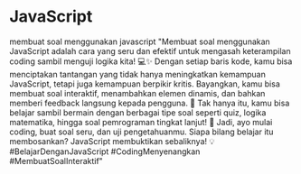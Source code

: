 # JavaScript
membuat soal menggunakan javascript
"Membuat soal menggunakan JavaScript adalah cara yang seru dan efektif untuk mengasah keterampilan coding sambil menguji logika kita! 💻✨ Dengan setiap baris kode, kamu bisa menciptakan tantangan yang tidak hanya meningkatkan kemampuan JavaScript, tetapi juga kemampuan berpikir kritis. Bayangkan, kamu bisa membuat soal interaktif, menambahkan elemen dinamis, dan bahkan memberi feedback langsung kepada pengguna. 🌟 Tak hanya itu, kamu bisa belajar sambil bermain dengan berbagai tipe soal seperti quiz, logika matematika, hingga soal pemrograman tingkat lanjut! 🚀 Jadi, ayo mulai coding, buat soal seru, dan uji pengetahuanmu. Siapa bilang belajar itu membosankan? JavaScript membuktikan sebaliknya! 💡 #BelajarDenganJavaScript #CodingMenyenangkan #MembuatSoalInteraktif"
